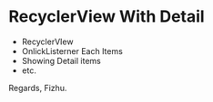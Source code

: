 # RecyclerView With Detail

- RecyclerVIew
- OnlickListerner Each Items
- Showing Detail items
- etc.


Regards, Fizhu.
